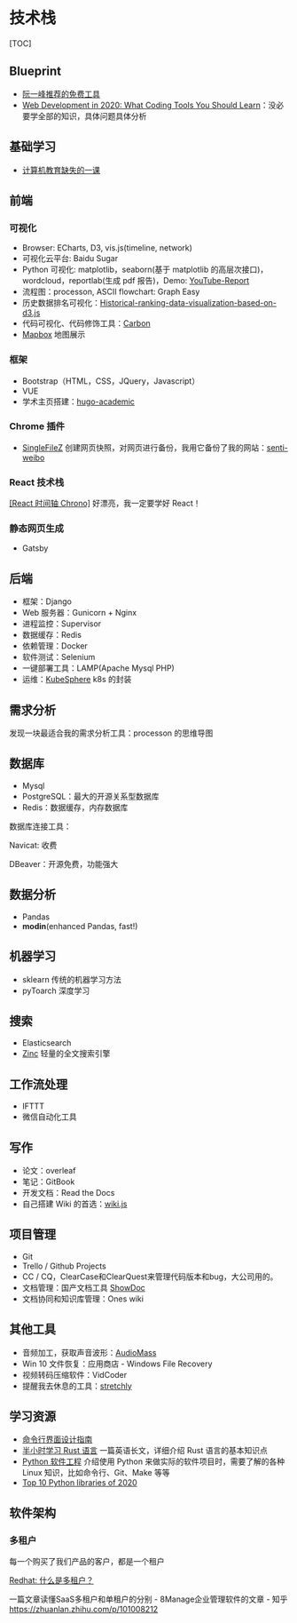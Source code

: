 # 技术栈

[TOC]

## Blueprint

* [阮一峰推荐的免费工具](https://github.com/ruanyf/weekly/blob/master/docs/free-software.md)
* [Web Development in 2020: What Coding Tools You Should Learn](https://www.freecodecamp.org/news/web-development-2020/)：没必要学全部的知识，具体问题具体分析

## 基础学习

* [计算机教育缺失的一课](https://missing-semester-cn.github.io/)

## 前端

### 可视化

* Browser: ECharts, D3, vis.js(timeline, network)
* 可视化云平台: Baidu Sugar
* Python 可视化: matplotlib，seaborn(基于 matplotlib 的高层次接口)，wordcloud，reportlab(生成 pdf 报告)，Demo: [YouTube-Report](https://github.com/A3M4/YouTube-Report)
* 流程图：processon, ASCII flowchart: Graph Easy
* 历史数据排名可视化：[Historical-ranking-data-visualization-based-on-d3.js](https://github.com/Jannchie/Historical-ranking-data-visualization-based-on-d3.js)
* 代码可视化、代码修饰工具：[Carbon](https://carbon.now.sh/)
* [Mapbox](https://www.mapbox.com/)  地图展示

### 框架

* Bootstrap（HTML，CSS，JQuery，Javascript）
* VUE
* 学术主页搭建：[hugo-academic](https://github.com/gcushen/hugo-academic)

### Chrome 插件

* [SingleFileZ](https://chrome.google.com/webstore/detail/singlefilez/offkdfbbigofcgdokjemgjpdockaafjg) 创建网页快照，对网页进行备份，我用它备份了我的网站：[senti-weibo](http://sentiweibo.top/)

### React 技术栈

[[React 时间轴 Chrono]](https://github.com/prabhuignoto/react-chrono) 好漂亮，我一定要学好 React！

### 静态网页生成

* Gatsby

## 后端

* 框架：Django
* Web 服务器：Gunicorn + Nginx 
* 进程监控：Supervisor
* 数据缓存：Redis
* 依赖管理：Docker
* 软件测试：Selenium
* 一键部署工具：LAMP(Apache Mysql PHP)
* 运维：[KubeSphere](https://github.com/kubesphere/kubesphere) k8s 的封装

## 需求分析

发现一块最适合我的需求分析工具：processon 的思维导图



## 数据库

* Mysql
* PostgreSQL：最大的开源关系型数据库
* Redis：数据缓存，内存数据库

数据库连接工具：

Navicat: 收费

DBeaver：开源免费，功能强大

## 数据分析

* Pandas
* **modin**(enhanced Pandas, fast!)

## 机器学习

* sklearn 传统的机器学习方法
* pyToarch 深度学习



## 搜索

* Elasticsearch
* [Zinc](https://github.com/prabhatsharma/zinc) 轻量的全文搜索引擎



## 工作流处理

* IFTTT
* 微信自动化工具

## 写作

* 论文：overleaf
* 笔记：GitBook
* 开发文档：Read the Docs
* 自己搭建 Wiki 的首选：[wiki.js](https://wiki.js.org/)

## 项目管理

* Git
* Trello / Github Projects
* CC / CQ，ClearCase和ClearQuest来管理代码版本和bug，大公司用的。
* 文档管理：国产文档工具 [ShowDoc](https://www.showdoc.com.cn/)
* 文档协同和知识库管理：Ones wiki

## 其他工具

* 音频加工，获取声音波形：[AudioMass](https://audiomass.co/)
* Win 10 文件恢复：应用商店 - Windows File Recovery
* 视频转码压缩软件：VidCoder
* 提醒我去休息的工具：[stretchly](https://hovancik.net/stretchly/downloads/)

## 学习资源

* [命令行界面设计指南](https://clig.dev/)
* [半小时学习 Rust 语言](https://fasterthanli.me/articles/a-half-hour-to-learn-rust) 一篇英语长文，详细介绍 Rust 语言的基本知识点
* [Python 软件工程](https://merely-useful.github.io/py-rse/) 介绍使用 Python 来做实际的软件项目时，需要了解的各种 Linux 知识，比如命令行、Git、Make 等等
* [Top 10 Python libraries of 2020](https://tryolabs.com/blog/2020/12/21/top-10-python-libraries-of-2020/)

## 软件架构

### 多租户

每一个购买了我们产品的客户，都是一个租户

[Redhat: 什么是多租户？](https://www.redhat.com/zh/topics/cloud-computing/what-is-multitenancy)

一篇文章读懂SaaS多租户和单租户的分别 - 8Manage企业管理软件的文章 - 知乎 https://zhuanlan.zhihu.com/p/101008212



